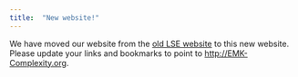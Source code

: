 ```yaml
---
title:  "New website!"
---
```


We have moved our website from the [old LSE website](http://www.lse.ac.uk/researchAndExpertise/units/complexity) to this new website.  Please update your links and bookmarks to point to <http://EMK-Complexity.org>.

